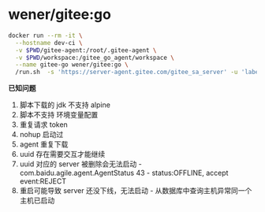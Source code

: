# wener/gitee:go

```bash
docker run --rm -it \
  --hostname dev-ci \
  -v $PWD/gitee-agent:/root/.gitee-agent \
  -v $PWD/workspace:/gitee_go_agent/workspace \
  --name gitee-go wener/gitee:go \
  /run.sh  -s 'https://server-agent.gitee.com/gitee_sa_server' -u 'labelId=&token=&sign=&timestamp=' -c '10'
```



**已知问题**

1. 脚本下载的 jdk 不支持 alpine
2. 脚本不支持 环境变量配置
3. 重复请求 token
4. nohup 启动过
5. agent 重复下载
6. uuid 存在需要交互才能继续
7. uuid 对应的 server 被删除会无法启动 - com.baidu.agile.agent.AgentStatus 43 - status:OFFLINE, accept event:REJECT
8. 重启可能导致 server 还没下线，无法启动 - 从数据库中查询主机异常同一个主机已启动
